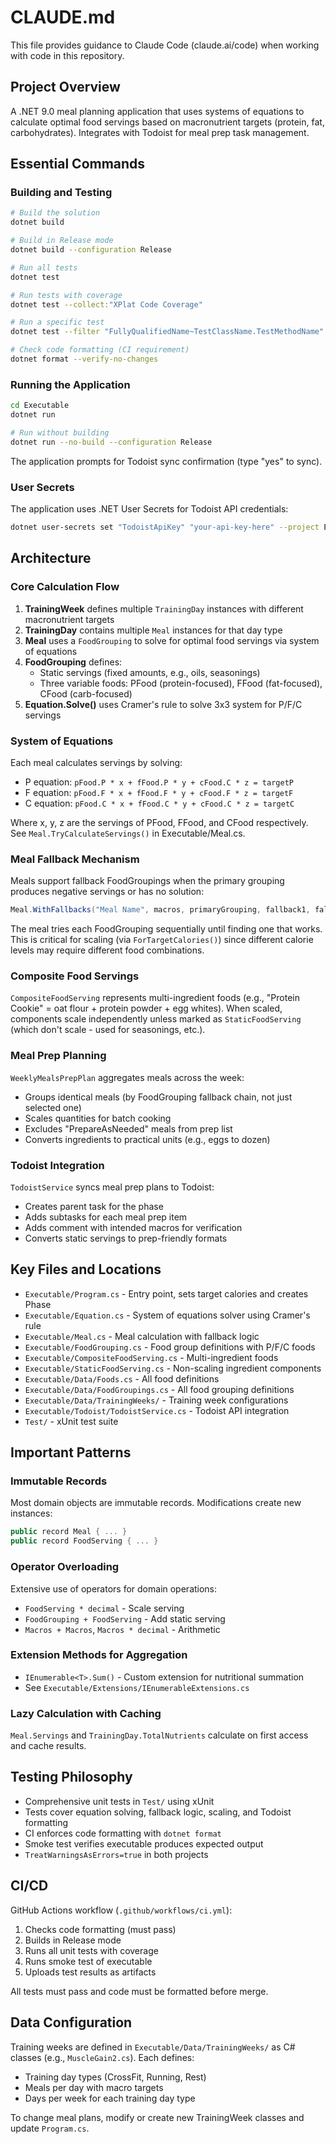 # CLAUDE.md

This file provides guidance to Claude Code (claude.ai/code) when working with code in this repository.

## Project Overview

A .NET 9.0 meal planning application that uses systems of equations to calculate optimal food servings based on macronutrient targets (protein, fat, carbohydrates). Integrates with Todoist for meal prep task management.

## Essential Commands

### Building and Testing

```bash
# Build the solution
dotnet build

# Build in Release mode
dotnet build --configuration Release

# Run all tests
dotnet test

# Run tests with coverage
dotnet test --collect:"XPlat Code Coverage"

# Run a specific test
dotnet test --filter "FullyQualifiedName~TestClassName.TestMethodName"

# Check code formatting (CI requirement)
dotnet format --verify-no-changes
```

### Running the Application

```bash
cd Executable
dotnet run

# Run without building
dotnet run --no-build --configuration Release
```

The application prompts for Todoist sync confirmation (type "yes" to sync).

### User Secrets

The application uses .NET User Secrets for Todoist API credentials:

```bash
dotnet user-secrets set "TodoistApiKey" "your-api-key-here" --project Executable
```

## Architecture

### Core Calculation Flow

1. **TrainingWeek** defines multiple `TrainingDay` instances with different macronutrient targets
2. **TrainingDay** contains multiple `Meal` instances for that day type
3. **Meal** uses a `FoodGrouping` to solve for optimal food servings via system of equations
4. **FoodGrouping** defines:
   - Static servings (fixed amounts, e.g., oils, seasonings)
   - Three variable foods: PFood (protein-focused), FFood (fat-focused), CFood (carb-focused)
5. **Equation.Solve()** uses Cramer's rule to solve 3x3 system for P/F/C servings

### System of Equations

Each meal calculates servings by solving:
- P equation: `pFood.P * x + fFood.P * y + cFood.C * z = targetP`
- F equation: `pFood.F * x + fFood.F * y + cFood.F * z = targetF`
- C equation: `pFood.C * x + fFood.C * y + cFood.C * z = targetC`

Where x, y, z are the servings of PFood, FFood, and CFood respectively. See `Meal.TryCalculateServings()` in Executable/Meal.cs.

### Meal Fallback Mechanism

Meals support fallback FoodGroupings when the primary grouping produces negative servings or has no solution:

```csharp
Meal.WithFallbacks("Meal Name", macros, primaryGrouping, fallback1, fallback2)
```

The meal tries each FoodGrouping sequentially until finding one that works. This is critical for scaling (via `ForTargetCalories()`) since different calorie levels may require different food combinations.

### Composite Food Servings

`CompositeFoodServing` represents multi-ingredient foods (e.g., "Protein Cookie" = oat flour + protein powder + egg whites). When scaled, components scale independently unless marked as `StaticFoodServing` (which don't scale - used for seasonings, etc.).

### Meal Prep Planning

`WeeklyMealsPrepPlan` aggregates meals across the week:
- Groups identical meals (by FoodGrouping fallback chain, not just selected one)
- Scales quantities for batch cooking
- Excludes "PrepareAsNeeded" meals from prep list
- Converts ingredients to practical units (e.g., eggs to dozen)

### Todoist Integration

`TodoistService` syncs meal prep plans to Todoist:
- Creates parent task for the phase
- Adds subtasks for each meal prep item
- Adds comment with intended macros for verification
- Converts static servings to prep-friendly formats

## Key Files and Locations

- `Executable/Program.cs` - Entry point, sets target calories and creates Phase
- `Executable/Equation.cs` - System of equations solver using Cramer's rule
- `Executable/Meal.cs` - Meal calculation with fallback logic
- `Executable/FoodGrouping.cs` - Food group definitions with P/F/C foods
- `Executable/CompositeFoodServing.cs` - Multi-ingredient foods
- `Executable/StaticFoodServing.cs` - Non-scaling ingredient components
- `Executable/Data/Foods.cs` - All food definitions
- `Executable/Data/FoodGroupings.cs` - All food grouping definitions
- `Executable/Data/TrainingWeeks/` - Training week configurations
- `Executable/Todoist/TodoistService.cs` - Todoist API integration
- `Test/` - xUnit test suite

## Important Patterns

### Immutable Records

Most domain objects are immutable records. Modifications create new instances:

```csharp
public record Meal { ... }
public record FoodServing { ... }
```

### Operator Overloading

Extensive use of operators for domain operations:
- `FoodServing * decimal` - Scale serving
- `FoodGrouping + FoodServing` - Add static serving
- `Macros + Macros`, `Macros * decimal` - Arithmetic

### Extension Methods for Aggregation

- `IEnumerable<T>.Sum()` - Custom extension for nutritional summation
- See `Executable/Extensions/IEnumerableExtensions.cs`

### Lazy Calculation with Caching

`Meal.Servings` and `TrainingDay.TotalNutrients` calculate on first access and cache results.

## Testing Philosophy

- Comprehensive unit tests in `Test/` using xUnit
- Tests cover equation solving, fallback logic, scaling, and Todoist formatting
- CI enforces code formatting with `dotnet format`
- Smoke test verifies executable produces expected output
- `TreatWarningsAsErrors=true` in both projects

## CI/CD

GitHub Actions workflow (`.github/workflows/ci.yml`):
1. Checks code formatting (must pass)
2. Builds in Release mode
3. Runs all unit tests with coverage
4. Runs smoke test of executable
5. Uploads test results as artifacts

All tests must pass and code must be formatted before merge.

## Data Configuration

Training weeks are defined in `Executable/Data/TrainingWeeks/` as C# classes (e.g., `MuscleGain2.cs`). Each defines:
- Training day types (CrossFit, Running, Rest)
- Meals per day with macro targets
- Days per week for each training day type

To change meal plans, modify or create new TrainingWeek classes and update `Program.cs`.
